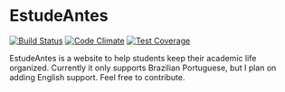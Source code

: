 EstudeAntes
======
[![Build Status](https://travis-ci.org/akz92/estudeantes.svg?branch=master)](https://travis-ci.org/akz92/estudeantes)
[![Code Climate](https://codeclimate.com/github/akz92/estudeantes/badges/gpa.svg)](https://codeclimate.com/github/akz92/estudeantes)
[![Test Coverage](https://codeclimate.com/github/akz92/estudeantes/badges/coverage.svg)](https://codeclimate.com/github/akz92/estudeantes/coverage)
<!--[![Coverage Status](https://coveralls.io/repos/akz92/estudeantes/badge.svg?branch=master&service=github)](https://coveralls.io/github/akz92/estudeantes?branch=master)
[![PullReview stats](https://www.pullreview.com/github/akz92/estudeantes/badges/master.svg?)](https://www.pullreview.com/github/akz92/estudeantes/reviews/master)
[![security](https://hakiri.io/github/akz92/estudeantes/master.svg)](https://hakiri.io/github/akz92/estudeantes/master)
[![Inline docs](http://inch-ci.org/github/akz92/estudeantes.svg?branch=master)](http://inch-ci.org/github/akz92/estudeantes)-->


EstudeAntes is a website to help students keep their academic life organized. Currently it only supports Brazilian Portuguese, but I plan on adding English support. Feel free to contribute.
